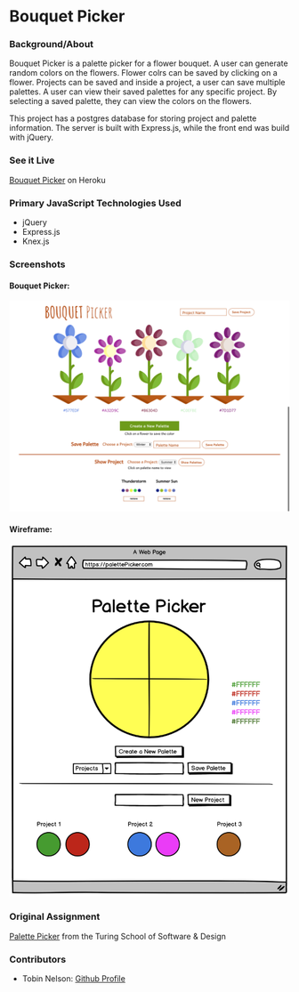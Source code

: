 # Bouquet Picker

### Background/About

Bouquet Picker is a palette picker for a flower bouquet. A user can generate random colors on the flowers. Flower colrs can be saved by clicking on a flower. Projects can be saved and inside a project, a user can save multiple palettes. A user can view their saved palettes for any specific project. By selecting a saved palette, they can view the colors on the flowers.

This project has a postgres database for storing project and palette information. The server is built with Express.js, while the front end was build with jQuery.

### See it Live

[Bouquet Picker](perfect-palette.herokuapp.com) on Heroku


### Primary JavaScript Technologies Used

* jQuery
* Express.js
* Knex.js

### Screenshots

#### Bouquet Picker:

<img src='images/bouquet-picker.png' alt='Wireframe' width='700' >

#### Wireframe:

<img src='images/palette-picker-wireframe.png' alt='Wireframe' width='700' >


<!-- ### Setup
#### Frontend

Clone the repo

Run ```npm install``` from the root directory

Run ```npm start``` and visit localhost:3000 in your browser

#### Backend -->



### Original Assignment

[Palette Picker](http://frontend.turing.io/projects/palette-picker.html) from the Turing School of Software & Design

### Contributors

* Tobin Nelson: [Github Profile](https://github.com/Tobin-jn)
